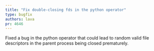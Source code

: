 ```yaml
---
title: "Fix double-closing fds in the python operator"
type: bugfix
authors: lava
pr: 4646
---
```


Fixed a bug in the python operator that could lead to random valid file
descriptors in the parent process being closed prematurely.
